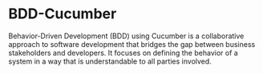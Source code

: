 # BDD-Cucumber
Behavior-Driven Development (BDD) using Cucumber is a collaborative approach to software development that bridges the gap between business stakeholders and developers. It focuses on defining the behavior of a system in a way that is understandable to all parties involved.
